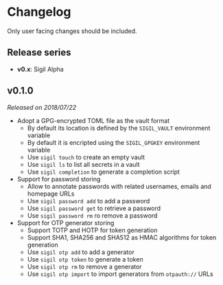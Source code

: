 # Changelog
Only user facing changes should be included.

## Release series
* **v0.x**: Sigil Alpha

## v0.1.0
*Released on 2018/07/22*

* Adopt a GPG-encrypted TOML file as the vault format
    * By default its location is defined by the `SIGIL_VAULT` environment variable
    * By default it is encripted using the `SIGIL_GPGKEY` environment variable
    * Use `sigil touch` to create an empty vault
    * Use `sigil ls` to list all secrets in a vault
    * Use `sigil completion` to generate a completion script
* Support for password storing
    * Allow to annotate passwords with related usernames, emails and homepage URLs
    * Use `sigil password add` to add a password
    * Use `sigil password get` to retrieve a password
    * Use `sigil password rm` ro remove a password
* Support for OTP generator storing
    * Support TOTP and HOTP for token generation
    * Support SHA1, SHA256 and SHA512 as HMAC algorithms for token generation
    * Use `sigil otp add` to add a generator
    * Use `sigil otp token` to generate a token
    * Use `sigil otp rm` to remove a generator
    * Use `sigil otp import` to import generators from `otpauth://` URLs
